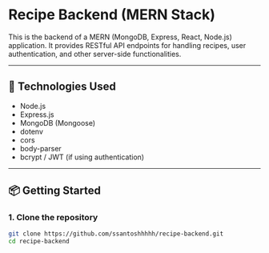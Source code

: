 # Recipe Backend (MERN Stack)

This is the backend of a MERN (MongoDB, Express, React, Node.js) application. It provides RESTful API endpoints for handling recipes, user authentication, and other server-side functionalities.

---

## 🔧 Technologies Used

- Node.js
- Express.js
- MongoDB (Mongoose)
- dotenv
- cors
- body-parser
- bcrypt / JWT (if using authentication)

---

## 📦 Getting Started

### 1. Clone the repository

```bash
git clone https://github.com/ssantoshhhhh/recipe-backend.git
cd recipe-backend
